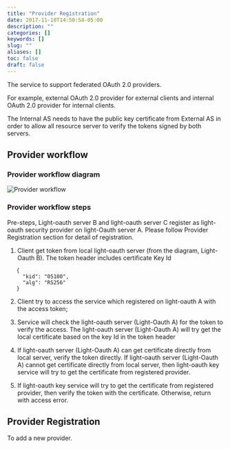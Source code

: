 ```yaml
---
title: "Provider Registration"
date: 2017-11-10T14:50:54-05:00
description: ""
categories: []
keywords: []
slug: ""
aliases: []
toc: false
draft: false
---
```


The service to support federated OAuth 2.0 providers.

For example, external OAuth 2.0 provider for external clients and internal OAuth 2.0 provider for internal clients.

The Internal AS needs to have the public key certificate from External AS in order to allow all resource server to verify the tokens signed by both servers.




## Provider workflow


### Provider workflow diagram

![Provider workflow](/images/light-oauth-provider.png)


### Provider workflow steps


Pre-steps, Light-oauth server B and light-oauth server C register as light-oauth security provider on light-Oauth server A. Please follow Provider Registration section for detail of registration.



1.  Client get token from local light-oauth server (from the diagram, Light-Oauth B). The token header includes certificate Key Id


```
   {
     "kid": "05100",
     "alg": "RS256"
   }
```

2.  Client try to access the service which registered on light-oauth A with the access token;


3. Service will check the light-oauth server (Light-Oauth A) for the token to verify the access. The light-oauth server (Light-Oauth A) will try get the local certificate based on the key Id in the token header


4. If light-oauth server (Light-Oauth A) can get certificate directly from local server, verify the token directly. If light-oauth server (Light-Oauth A) cannot get certificate directly from local server, then light-oauth key service will try to get the certificate from registered provider.


5. If light-oauth key service will try to get the certificate from registered provider, then verify the token with the certificate. Otherwise, return with access error.





## Provider Registration

To add a new provider.


